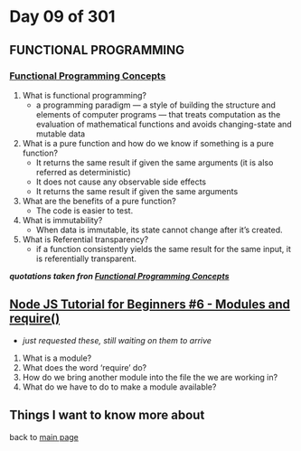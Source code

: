 # Day 09 of 301

## FUNCTIONAL PROGRAMMING

### [Functional Programming Concepts](https://medium.com/the-renaissance-developer/concepts-of-functional-programming-in-javascript-6bc84220d2aa)

1. What is functional programming?
   - a programming paradigm — a style of building the structure and elements of computer programs — that treats computation as the evaluation of mathematical functions and avoids changing-state and mutable data
2. What is a pure function and how do we know if something is a pure function?
   - It returns the same result if given the same arguments (it is also referred as deterministic)
   - It does not cause any observable side effects
   - It returns the same result if given the same arguments
3. What are the benefits of a pure function?
   - The code is easier to test.
4. What is immutability?
   - When data is immutable, its state cannot change after it’s created.
5. What is Referential transparency?
   - if a function consistently yields the same result for the same input, it is referentially transparent.

**_quotations taken fron [Functional Programming Concepts](https://medium.com/the-renaissance-developer/concepts-of-functional-programming-in-javascript-6bc84220d2aa)_**

## [Node JS Tutorial for Beginners #6 - Modules and require()](https://www.youtube.com/watch?v=xHLd36QoS4k)

- _just requested these, still waiting on them to arrive_

1. What is a module?
2. What does the word ‘require’ do?
3. How do we bring another module into the file the we are working in?
4. What do we have to do to make a module available?

## Things I want to know more about

back to [main page](README.md)
